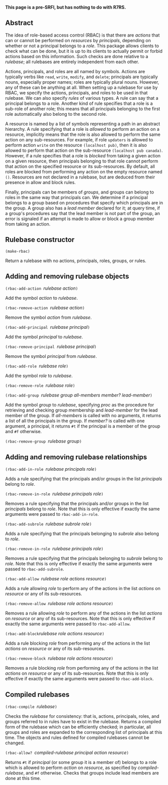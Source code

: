 **This page is a pre-SRFI, but has nothing to do with R7RS.**

## Abstract

The idea of role-based access control (RBAC) is that there are *actions* that can or cannot be performed on *resources* by *principals*, depending on whether or not a principal belongs to a *role*.  This package allows clients to check what can be done, but it is up to its clients to actually permit or forbid actions based on this information.  Such checks are done relative to a *rulebase*; all rulebases are entirely independent from each other.

Actions, principals, and roles are all named by symbols.  Actions are typically verbs like `read`, `write`, `modify`, and `delete`; principals are typically nouns, especially proper names; roles are typically plural nouns.  However, any of these can be anything at all.  When setting up a rulebase for use by RBAC, we specify the actions, principals, and roles to be used in that rulebase.  We can also specify *rules* of various types.  A rule can say that a principal belongs to a role.  Another kind of rule specifies that a role is a sub-role of another role; this means that all principals belonging to the first role automatically also belong to the second role.

A resource is named by a list of symbols representing a path in an abstract hierarchy.  A rule specifying that a role is *allowed* to perform an action on a resource, implicitly means that the role is also allowed to perform the same action on any sub-resources.  For example, if role `updaters` is allowed to perform action `write` on the resource `(localhost pub)`, then it is also allowed to perform that action on the sub-resource `(localhost pub canada)`.  However, if a rule specifies that a role is *blocked* from taking a given action on a given resource, then principals belonging to that role cannot perform that action on the specified resource or its sub-resources.  By default, all roles are blocked from performing any action on the empty resource named `()`.  Resources are not declared in a rulebase, but are deduced from their presence in allow and block rules.

Finally, principals can be members of *groups*, and groups can belong to roles in the same way that principals can.  We determine if a principal belongs to a group based on procedures that specify which principals are in the group.  A group also has a *lead member* declared for it; at query time, if a group's procedures say that the lead member is not part of the group, an error is signaled if an attempt is made to allow or block a group member from taking an action.

## Rulebase constructor

`(make-rbac)`

Return a rulebase with no actions, principals, roles, groups, or rules.

## Adding and removing rulebase objects

`(rbac-add-action `*rulebase action*`)`

Add the symbol *action* to *rulebase*.

`(rbac-remove-action `*rulebase action*`)`

Remove the symbol *action* from *rulebase*.

`(rbac-add-principal `*rulebase principal*`)`

Add the symbol *principal* to *rulebase*.

`(rbac-remove-principal `*rulebase principal*`)`

Remove the symbol *principal* from *rulebase*.

`(rbac-add-role `*rulebase role*`)`

Add the symbol *role* to *rulebase*.

`(rbac-remove-role `*rulebase role*`)`

`(rbac-add-group `*rulebase group all-members member? lead-member*`)`

Add the symbol *group* to *rulebase*, specifying *proc* as the procedure for retrieving and checking group membership
and *lead-member* for the lead member of the group.  If *all-members* is called with no arguments, it returns a list of all
the principals in the group.  If *member?* is called with one argument, a principal, it returns `#t` if the principal is a member of the
group and `#f` otherwise.

`(rbac-remove-group `*rulebase group*`)`

## Adding and removing rulebase relationships

`(rbac-add-in-role `*rulebase principals role*`)`

Adds a rule specifying that the principals and/or groups in the list *principals* belong to *role*.

`(rbac-remove-in-role `*rulebase principals role*`)`

Removes a rule specifying that the principals and/or groups in the list *principals* belong to *role*.  Note that this is only
effective if exactly the same arguments were passed to `rbac-add-in-role`.

`(rbac-add-subrole `*rulebase subrole role*`)`

Adds a rule specifying that the principals belonging to *subrole* also belong to *role*.

`(rbac-remove-in-role `*rulebase principals role*`)`

Removes a rule specifying that the principals belonging to *subrole* belong to *role*.  Note that this is only
effective if exactly the same arguments were passed to `rbac-add-subrole`.

`(rbac-add-allow `*rulebase role actions resource*`)`

Adds a rule allowing *role* to perform any of the actions in the list *actions* on *resource* or any of its sub-resources.

`(rbac-remove-allow `*rulebase role actions resource*`)`

Removes a rule allowing *role* to perform any of the actions in the list *actions* on *resource* or any of its sub-resources.  Note that this is only effective if exactly the same arguments were passed to `rbac-add-allow`.

`(rbac-add-block`*rulebase role actions resource*`)`

Adds a rule blocking *role* from performing any of the actions in the list *actions* on *resource* or any of its sub-resources.

`(rbac-remove-block `*rulebase role actions resource*`)`

Removes a rule blocking *role* from performing any of the actions in the list *actions* on *resource* or any of its sub-resources.  Note that this is only effective if exactly the same arguments were passed to `rbac-add-block`.

## Compiled rulebases

`(rbac-compile `*rulebase*`)`

Checks the *rulebase* for consistency: that is, actions, principals, roles, and groups referred to in rules have to exist in the rulebase.  Returns a compiled form of the rulebase which can be efficiently checked; in particular, all groups and roles are expanded to the corresponding list of principals at this time.  The objects and rules defined for compiled rulebases cannot be changed.

`(rbac-allow? `*compiled-rulebase principal action resource*`)`

Returns `#t` if *principal* (or some group it is a member of) belongs to a role which is allowed to perform *action* on *resource*, as specified by *compiled-rulebase*, and `#f` otherwise.  Checks that groups include lead members are done at this time.

